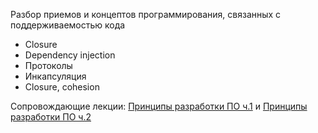 Разбор приемов и концептов программирования, связанных с поддерживаемостью кода

- Closure
- Dependency injection
- Протоколы
- Инкапсуляция
- Closure, cohesion

Сопровождающие лекции: [Принципы разработки ПО ч.1](../lectures/project_principles1.md) и [Принципы разработки ПО ч.2](../lectures/project_principles2.md)
